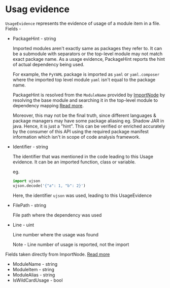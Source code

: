# Usag evidence

`UsageEvidence` represents the evidence of usage of a module item in a file. Fields -

- PackageHint - string
  
  Imported modules aren't exactly same as packages they refer to. It can be a submodule with separators or the top-level module may not match exact package name. As a usage evidence, PackageHint reports the hint of actual dependency being used.
  
  For example, the `PyYAML` package is imported as `yaml` or `yaml.composer` where the imported top level module `yaml` isn't equal to the package name.

  PackageHint is resolved from the `ModuleName` provided by [ImportNode](/core/ast/import.go) by resolving the base module and searching it in the top-level module to dependency mapping [Read more](https://github.com/safedep/code/issues/6).
  

  Moreover, this may not be the final truth, since different languages & package managers may have some package aliasing eg. Shadow JAR in java. Hence, it is just a "hint".
  This can be verified or enriched accurately by the consumer of this API using the required package manifest information which isn't in scope of code analysis framework.

- Identifier - string

  The identifier that was mentioned in the code leading to this Usage evidence. It can be an imported function, class or variable.
  
  eg.
  ```python
  import ujson
  ujson.decode('{"a": 1, "b": 2}')
  ```
  
  Here, the identifier `ujson` was used, leading to this UsageEvidence

- FilePath - string

  File path where the dependency was used

- Line - uint
	
  Line number where the usage was found
  
  Note - Line number of usage is reported, not the import

Fields taken directly from ImportNode. [Read more](imports.md)
- ModuleName - string
- ModuleItem - string
- ModuleAlias - string
- IsWildCardUsage - bool

